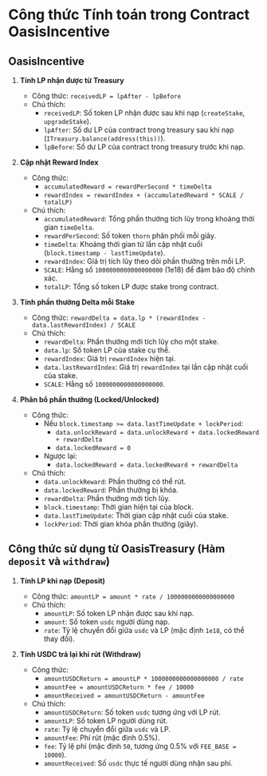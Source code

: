 # Công thức Tính toán trong Contract OasisIncentive

##  OasisIncentive

1. **Tính LP nhận được từ Treasury**

   - Công thức: `receivedLP = lpAfter - lpBefore`
   - Chú thích:
     - `receivedLP`: Số token LP nhận được sau khi nạp (`createStake`, `upgradeStake`).
     - `lpAfter`: Số dư LP của contract trong treasury sau khi nạp (`ITreasury.balance(address(this))`).
     - `lpBefore`: Số dư LP của contract trong treasury trước khi nạp.

2. **Cập nhật Reward Index**

   - Công thức:
     - `accumulatedReward = rewardPerSecond * timeDelta`
     - `rewardIndex = rewardIndex + (accumulatedReward * SCALE / totalLP)`
   - Chú thích:
     - `accumulatedReward`: Tổng phần thưởng tích lũy trong khoảng thời gian `timeDelta`.
     - `rewardPerSecond`: Số token `thorn` phân phối mỗi giây.
     - `timeDelta`: Khoảng thời gian từ lần cập nhật cuối (`block.timestamp - lastTimeUpdate`).
     - `rewardIndex`: Giá trị tích lũy theo dõi phần thưởng trên mỗi LP.
     - `SCALE`: Hằng số `1000000000000000000` (1e18) để đảm bảo độ chính xác.
     - `totalLP`: Tổng số token LP được stake trong contract.

3. **Tính phần thưởng Delta mỗi Stake**

   - Công thức: `rewardDelta = data.lp * (rewardIndex - data.lastRewardIndex) / SCALE`
   - Chú thích:
     - `rewardDelta`: Phần thưởng mới tích lũy cho một stake.
     - `data.lp`: Số token LP của stake cụ thể.
     - `rewardIndex`: Giá trị `rewardIndex` hiện tại.
     - `data.lastRewardIndex`: Giá trị `rewardIndex` tại lần cập nhật cuối của stake.
     - `SCALE`: Hằng số `1000000000000000000`.

4. **Phân bổ phần thưởng (Locked/Unlocked)**

   - Công thức:
     - Nếu `block.timestamp >= data.lastTimeUpdate + lockPeriod`:
       - `data.unlockReward = data.unlockReward + data.lockedReward + rewardDelta`
       - `data.lockedReward = 0`
     - Ngược lại:
       - `data.lockedReward = data.lockedReward + rewardDelta`
   - Chú thích:
     - `data.unlockReward`: Phần thưởng có thể rút.
     - `data.lockedReward`: Phần thưởng bị khóa.
     - `rewardDelta`: Phần thưởng mới tích lũy.
     - `block.timestamp`: Thời gian hiện tại của block.
     - `data.lastTimeUpdate`: Thời gian cập nhật cuối của stake.
     - `lockPeriod`: Thời gian khóa phần thưởng (giây).

## Công thức sử dụng từ OasisTreasury (Hàm `deposit` và `withdraw`)

1. **Tính LP khi nạp (Deposit)**

   - Công thức: `amountLP = amount * rate / 1000000000000000000`
   - Chú thích:
     - `amountLP`: Số token LP nhận được sau khi nạp.
     - `amount`: Số token `usdc` người dùng nạp.
     - `rate`: Tỷ lệ chuyển đổi giữa `usdc` và LP (mặc định `1e18`, có thể thay đổi).

2. **Tính USDC trả lại khi rút (Withdraw)**

   - Công thức:
     - `amountUSDCReturn = amountLP * 1000000000000000000 / rate`
     - `amountFee = amountUSDCReturn * fee / 10000`
     - `amountReceived = amountUSDCReturn - amountFee`
   - Chú thích:
     - `amountUSDCReturn`: Số token `usdc` tương ứng với LP rút.
     - `amountLP`: Số token LP người dùng rút.
     - `rate`: Tỷ lệ chuyển đổi giữa `usdc` và LP.
     - `amountFee`: Phí rút (mặc định 0.5%).
     - `fee`: Tỷ lệ phí (mặc định `50`, tương ứng 0.5% với `FEE_BASE = 10000`).
     - `amountReceived`: Số `usdc` thực tế người dùng nhận sau phí.